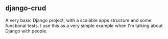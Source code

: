 django-crud
-----------

A very basic Django project, with a scalable apps structure and some functional tests.
I use this as a very simple example when I'm talking about Django with people.
